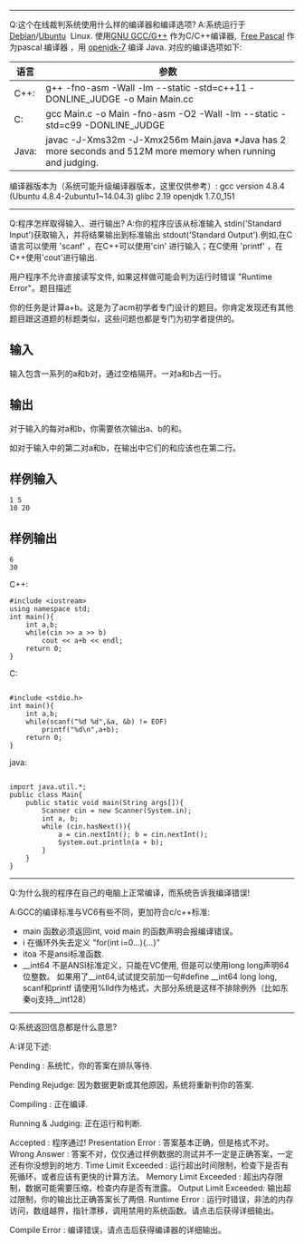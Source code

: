 ------

Q:这个在线裁判系统使用什么样的编译器和编译选项?
A:系统运行于[Debian](http://www.debian.org/)/[Ubuntu](http://www.ubuntu.com)
​	Linux. 使用[GNU GCC/G++](http://gcc.gnu.org/) 作为C/C++编译器,
​	[Free Pascal](http://www.freepascal.org) 作为pascal 编译器 ，用
​	[openjdk-7](http://openjdk.java.net/) 编译 Java. 对应的编译选项如下:

| 语言    | 参数                                       |
| ----- | ---------------------------------------- |
| C++:  | g++ -fno-asm -Wall -lm --static -std=c++11 -DONLINE_JUDGE -o Main Main.cc |
| C:    | gcc Main.c -o Main  -fno-asm -O2 -Wall -lm --static -std=c99 -DONLINE_JUDGE |
| Java: | javac -J-Xms32m -J-Xmx256m Main.java        *Java has 2 more seconds and 512M more memory when running and judging. |

  编译器版本为（系统可能升级编译器版本，这里仅供参考）:
  gcc version 4.8.4 (Ubuntu 4.8.4-2ubuntu1~14.04.3)
  glibc 2.19
openjdk 1.7.0_151

------

Q:程序怎样取得输入、进行输出?
A:你的程序应该从标准输入 stdin('Standard 
Input')获取输入，并将结果输出到标准输出 stdout('Standard Output').例如,在C语言可以使用 'scanf' 
，在C++可以使用'cin' 进行输入；在C使用 'printf' ，在C++使用'cout'进行输出.

用户程序不允许直接读写文件, 如果这样做可能会判为运行时错误 "Runtime Error"。题目描述

你的任务是计算a+b。这是为了acm初学者专门设计的题目。你肯定发现还有其他题目跟这道题的标题类似，这些问题也都是专门为初学者提供的。

## 输入

输入包含一系列的a和b对，通过空格隔开。一对a和b占一行。

## 输出

对于输入的每对a和b，你需要依次输出a、b的和。

如对于输入中的第二对a和b，在输出中它们的和应该也在第二行。

## 样例输入

```
1 5
10 20
```

## 样例输出

```
6
30
```



 C++:

```
#include <iostream>
using namespace std;
int main(){
    int a,b;
    while(cin >> a >> b)
        cout << a+b << endl;
	return 0;
}

```

 C:

```

#include <stdio.h>
int main(){
    int a,b;
    while(scanf("%d %d",&a, &b) != EOF)
        printf("%d\n",a+b);
	return 0;
}

```

java:

```

import java.util.*;
public class Main{
	public static void main(String args[]){
		Scanner cin = new Scanner(System.in);
		int a, b;
		while (cin.hasNext()){
			a = cin.nextInt(); b = cin.nextInt();
			System.out.println(a + b);
		}
	}
}
```

------

Q:为什么我的程序在自己的电脑上正常编译，而系统告诉我编译错误!

A:GCC的编译标准与VC6有些不同，更加符合c/c++标准:

- main 函数必须返回int, void main 的函数声明会报编译错误。
- i 在循环外失去定义 "for(int i=0...){...}"
- itoa 不是ansi标准函数.
- __int64 不是ANSI标准定义，只能在VC使用, 但是可以使用long long声明64位整数。
  如果用了__int64,试试提交前加一句#define __int64 long long, scanf和printf 请使用%lld作为格式，大部分系统是这样不排除例外（比如东秦oj支持__int128）

------

Q:系统返回信息都是什么意思?

A:详见下述:

Pending : 系统忙，你的答案在排队等待. 

Pending Rejudge: 因为数据更新或其他原因，系统将重新判你的答案.

Compiling : 正在编译.

Running & Judging: 正在运行和判断.

Accepted : 程序通过!
  Presentation Error : 答案基本正确，但是格式不对。
  Wrong Answer : 答案不对，仅仅通过样例数据的测试并不一定是正确答案，一定还有你没想到的地方.
  Time Limit Exceeded : 运行超出时间限制，检查下是否有死循环，或者应该有更快的计算方法。
  Memory Limit Exceeded : 超出内存限制，数据可能需要压缩，检查内存是否有泄露。
  Output Limit Exceeded: 输出超过限制，你的输出比正确答案长了两倍.
  Runtime Error : 运行时错误，非法的内存访问，数组越界，指针漂移，调用禁用的系统函数。请点击后获得详细输出。

  Compile Error : 编译错误，请点击后获得编译器的详细输出。

